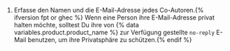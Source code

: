 1. Erfasse den Namen und die E-Mail-Adresse jedes Co-Autoren.{% ifversion fpt or ghec %} Wenn eine Person ihre E-Mail-Adresse privat halten möchte, solltest Du ihre von {% data variables.product.product_name %} zur Verfügung gestellte `no-reply` E-Mail benutzen, um ihre Privatsphäre zu schützen.{% endif %}
